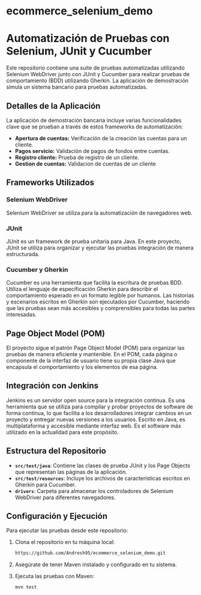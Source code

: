 # ecommerce_selenium_demo

# Automatización de Pruebas con Selenium, JUnit y Cucumber
Este repositorio contiene una suite de pruebas automatizadas utilizando Selenium WebDriver junto con JUnit y Cucumber para realizar pruebas de comportamiento (BDD) utilizando Gherkin. La aplicación de demostración simula un sistema bancario para pruebas automatizadas.

## Detalles de la Aplicación

La aplicación de demostración bancaria incluye varias funcionalidades clave que se prueban a través de estos frameworks de automatización:

- **Apertura de cuentas:** Verificación de la creación las cuentas para un cliente.
- **Pagos servicio:** Validación de pagos de fondos entre cuentas.
- **Registro cliente:** Prueba de registro de un cliente.
- **Gestion de cuentas:** Validacion de cuentas de un cliente

## Frameworks Utilizados

### Selenium WebDriver
Selenium WebDriver se utiliza para la automatización de navegadores web. 
### JUnit
JUnit es un framework de prueba unitaria para Java. En este proyecto, JUnit se utiliza para organizar y ejecutar las pruebas integración de manera estructurada.

### Cucumber y Gherkin
Cucumber es una herramienta que facilita la escritura de pruebas BDD. Utiliza el lenguaje de especificación Gherkin para describir el comportamiento esperado en un formato legible por humanos. Las historias y escenarios escritos en Gherkin son ejecutados por Cucumber, haciendo que las pruebas sean más accesibles y comprensibles para todas las partes interesadas.

## Page Object Model (POM)

El proyecto sigue el patrón Page Object Model (POM) para organizar las pruebas de manera eficiente y mantenible. En el POM, cada página o componente de la interfaz de usuario tiene su propia clase Java que encapsula el comportamiento y los elementos de esa página.

## Integración con Jenkins

Jenkins es un servidor open source para la integración continua. Es una herramienta que se utiliza para compilar y probar proyectos de software de forma continua, lo que facilita a los desarrolladores integrar cambios en un proyecto y entregar nuevas versiones a los usuarios. Escrito en Java, es multiplataforma y accesible mediante interfaz web. Es el software más utilizado en la actualidad para este propósito.
## Estructura del Repositorio

- **`src/test/java`**: Contiene las clases de prueba JUnit y los Page Objects que representan las páginas de la aplicación.
- **`src/test/resources`**: Incluye los archivos de características escritos en Gherkin para Cucumber.
- **`drivers`**: Carpeta para almacenar los controladores de Selenium WebDriver para diferentes navegadores.

## Configuración y Ejecución

Para ejecutar las pruebas desde este repositorio:

1. Clona el repositorio en tu máquina local:
   ```bash
   https://github.com/Andresh95/ecommerce_selenium_demo.git
2. Asegúrate de tener Maven instalado y configurado en tu sistema.

3. Ejecuta las pruebas con Maven:
   ```bash
   mvn test